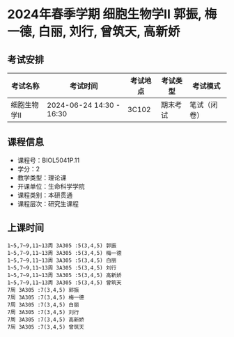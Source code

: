 # 2024年春季学期 细胞生物学II 郭振, 梅一德, 白丽, 刘行, 曾筑天, 高新娇




## 考试安排

| 考试名称 | 考试时间 | 考试地点 | 考试类型 | 考试模式 |
| -------- | -------- | -------- | -------- | -------- |
| 细胞生物学II | 2024-06-24 14:30 - 16:30 | 3C102 | 期末考试 | 笔试（闭卷） |





## 课程信息

- 课程号：BIOL5041P.11
- 学分：2
- 教学类型：理论课
- 开课单位：生命科学学院
- 课程类别：本研贯通
- 课程层次：研究生课程

## 上课时间

```
1~5,7~9,11~13周 3A305 :5(3,4,5) 郭振
1~5,7~9,11~13周 3A305 :5(3,4,5) 梅一德
1~5,7~9,11~13周 3A305 :5(3,4,5) 白丽
1~5,7~9,11~13周 3A305 :5(3,4,5) 刘行
1~5,7~9,11~13周 3A305 :5(3,4,5) 高新娇
1~5,7~9,11~13周 3A305 :5(3,4,5) 曾筑天
7周 3A305 :7(3,4,5) 郭振
7周 3A305 :7(3,4,5) 梅一德
7周 3A305 :7(3,4,5) 白丽
7周 3A305 :7(3,4,5) 刘行
7周 3A305 :7(3,4,5) 高新娇
7周 3A305 :7(3,4,5) 曾筑天
```

